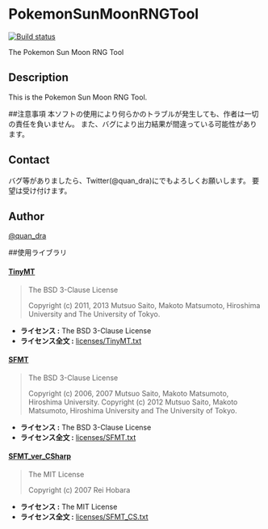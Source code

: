 # PokemonSunMoonRNGTool

[![Build status](https://ci.appveyor.com/api/projects/status/github/Quandra/PokemonSunMoonRNGTool?branch=master&svg=true)](https://ci.appveyor.com/project/Quandra/PokemonSunMoonRNGTool)

The Pokemon Sun Moon RNG Tool

## Description
This is the Pokemon Sun Moon RNG Tool.

##注意事項
本ソフトの使用により何らかのトラブルが発生しても、作者は一切の責任を負いません。
また、バグにより出力結果が間違っている可能性があります。  

## Contact 
バグ等がありましたら、Twitter(@quan_dra)にでもよろしくお願いします。 
要望は受け付けます。

## Author
[@quan_dra](https://twitter.com/quan_dra)


##使用ライブラリ

#### [TinyMT](https://github.com/MersenneTwister-Lab/TinyMT)

> The BSD 3-Clause License
> 
> Copyright (c) 2011, 2013 Mutsuo Saito, Makoto Matsumoto, Hiroshima University and The University of Tokyo.

* **ライセンス :** The BSD 3-Clause License
* **ライセンス全文 :** [licenses/TinyMT.txt](licenses/TinyMT.txt)

#### [SFMT](https://github.com/MersenneTwister-Lab/SFMT)

> The BSD 3-Clause License
> 
> Copyright (c) 2006, 2007 Mutsuo Saito, Makoto Matsumoto, Hiroshima University.
> Copyright (c) 2012 Mutsuo Saito, Makoto Matsumoto, Hiroshima University and The University of Tokyo.

* **ライセンス :** The BSD 3-Clause License
* **ライセンス全文 :** [licenses/SFMT.txt](licenses/SFMT.txt)

#### [SFMT_ver_CSharp](http://rei.to/random.html)

> The MIT License
> 
> Copyright (c) 2007 Rei Hobara

* **ライセンス :** The MIT License
* **ライセンス全文 :** [licenses/SFMT_CS.txt](licenses/SFMT_CS.txt)
